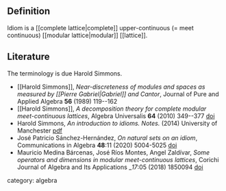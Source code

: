 ## Definition

Idiom is a [[complete lattice|complete]] upper-continuous (= meet continuous) [[modular lattice|modular]] [[lattice]].

## Literature

The terminology is due Harold Simmons.

* [[Harold Simmons]], _Near-discreteness of modules and spaces as measured by [[Pierre Gabriel|Gabriel]] and Cantor_, Journal of Pure and Applied Algebra __56__ (1989) 119--162
* [[Harold Simmons]], _A decomposition theory for complete modular meet-continuous lattices_, Algebra Universalis __64__ (2010) 349--377 [doi](https://doi.org/10.1007/s00012-011-0107-6)
* Harold Simmons,  _An introduction to idioms. Notes._ (2014) University of Manchester [pdf](https://web.archive.org/web/20170315170208/http://www.cs.man.ac.uk/~hsimmons/00-IDSandMODS/001-Idioms.pdf)
* José Patricio Sánchez-Hernández, _On natural sets on an idiom_, Communications in Algebra __48__:11 (2020) 5004-5025 [doi](https://doi.org/10.1080/00927872.2020.1777421)
* Mauricio Medina Bárcenas, José Ríos Montes, Angel Zaldívar, _Some operators and dimensions in modular meet-continuous lattices_, Corichi Journal of Algebra and Its Applications __17_:05 (2018) 1850094 [doi](https://doi.org/10.1142/S0219498818500949)

category: algebra